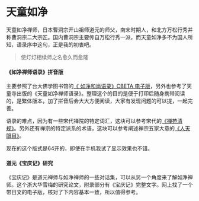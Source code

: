 # 天童如净

天童如净禅师，日本曹洞宗开山祖师道元的师父，南宋时期人，和北方万松行秀并称曹洞宗二大宗匠。国内曹洞宗主要传自万松行秀一派，而天童如净多不为国人所知，语录序中这句，正是我的初衷吧。

>使灯灯相续师之名愈久而愈隆

#### 《如净禅师语录》拼音版
主要参照了台大佛学图书馆的[《 如净和尚语录》CBETA 电子版](http://buddhism.lib.ntu.edu.tw/BDLM/sutra/chi_pdf/sutra19/T48n2002A.pdf)，另外也参考了天童寺出版的《天童如净禅师语录》。整理这个的目的是便于打印后随身携带阅读的，是繁体版本，加了拼音后会大大方便阅读，大家有发现问题的可以提，一起完善。

语录的难点，因为有一些宋代禅院的特定词汇，这块可以参考宋代的[《禅苑清规》](https://cbetaonline.dila.edu.tw/zh/X1245_001)。另外还有禅宗的特定派系的术语，这块可以参考阐述禅宗五家大意的[《人天眼目》](https://cbetaonline.dila.edu.tw/zh/T2006_001)。

现在的这个版式是64开的，即使在手机我试了显示效果也不错。

#### 道元《宝庆记》研究
《宝庆记》是道元禅师与如净禅师的一些对话集，可以从另一个角度来了解如净禅师。这个浙大华雪梅的研究论文，附录部分有《宝庆记》完整文字。网上找了一个带日文的电子版，核对了下内容基本一致，所以值得参考。
